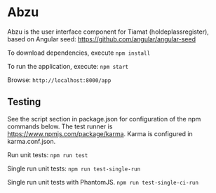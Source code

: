 # Abzu

Abzu is the user interface component for Tiamat (holdeplassregister), based on Angular seed: https://github.com/angular/angular-seed

To download dependencies, execute
```npm install```

To run the application, execute:
```npm start```

Browse:
```http://localhost:8000/app```

## Testing
See the script section in package.json for configuration of the npm commands below.
The test runner is https://www.npmjs.com/package/karma. Karma is configured in karma.conf.json.

Run unit tests:
```npm run test```

Single run unit tests:
```npm run test-single-run```

Single run unit tests with PhantomJS.
```npm run test-single-ci-run```